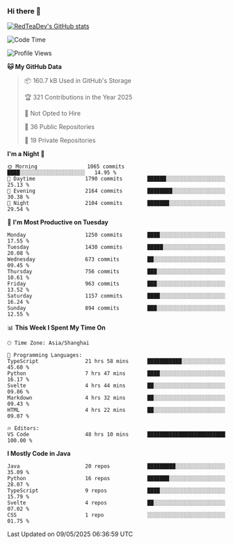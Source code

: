 ### Hi there 👋

<!--
**RedTeaDev/RedTeaDev** is a ✨ _special_ ✨ repository because its `README.md` (this file) appears on your GitHub profile.

Here are some ideas to get you started:

- 🔭 I’m currently working on ...
- 🌱 I’m currently learning ...
- 👯 I’m looking to collaborate on ...
- 🤔 I’m looking for help with ...
- 💬 Ask me about ...
- 📫 How to reach me: ...
- 😄 Pronouns: ...
- ⚡ Fun fact: ...
-->

<!--
[![wakatime](https://wakatime.com/badge/user/6b101ed0-04c0-4490-9283-eb61f2efff96.svg)](https://wakatime.com/@6b101ed0-04c0-4490-9283-eb61f2efff96)
!-->

[![RedTeaDev's GitHub stats](https://github-readme-stats.vercel.app/api?username=RedTeaDev\&include_all_commits=true)](https://github.com/anuraghazra/github-readme-stats)
<!--
[![willianrod's wakatime stats](https://github-readme-stats.vercel.app/api/wakatime?username=RedTeaDev)](https://github.com/anuraghazra/github-readme-stats)
!-->
<!--START_SECTION:waka-->
![Code Time](http://img.shields.io/badge/Code%20Time-3%2C215%20hrs%2032%20mins-blue)

![Profile Views](http://img.shields.io/badge/Profile%20Views-0-blue)

**🐱 My GitHub Data** 

> 📦 160.7 kB Used in GitHub's Storage 
 > 
> 🏆 321 Contributions in the Year 2025
 > 
> 🚫 Not Opted to Hire
 > 
> 📜 36 Public Repositories 
 > 
> 🔑 19 Private Repositories 
 > 
**I'm a Night 🦉** 

```text
🌞 Morning                1065 commits        ████░░░░░░░░░░░░░░░░░░░░░   14.95 % 
🌆 Daytime                1790 commits        ██████░░░░░░░░░░░░░░░░░░░   25.13 % 
🌃 Evening                2164 commits        ████████░░░░░░░░░░░░░░░░░   30.38 % 
🌙 Night                  2104 commits        ███████░░░░░░░░░░░░░░░░░░   29.54 % 
```
📅 **I'm Most Productive on Tuesday** 

```text
Monday                   1250 commits        ████░░░░░░░░░░░░░░░░░░░░░   17.55 % 
Tuesday                  1430 commits        █████░░░░░░░░░░░░░░░░░░░░   20.08 % 
Wednesday                673 commits         ██░░░░░░░░░░░░░░░░░░░░░░░   09.45 % 
Thursday                 756 commits         ███░░░░░░░░░░░░░░░░░░░░░░   10.61 % 
Friday                   963 commits         ███░░░░░░░░░░░░░░░░░░░░░░   13.52 % 
Saturday                 1157 commits        ████░░░░░░░░░░░░░░░░░░░░░   16.24 % 
Sunday                   894 commits         ███░░░░░░░░░░░░░░░░░░░░░░   12.55 % 
```


📊 **This Week I Spent My Time On** 

```text
🕑︎ Time Zone: Asia/Shanghai

💬 Programming Languages: 
TypeScript               21 hrs 58 mins      ███████████░░░░░░░░░░░░░░   45.60 % 
Python                   7 hrs 47 mins       ████░░░░░░░░░░░░░░░░░░░░░   16.17 % 
Svelte                   4 hrs 44 mins       ██░░░░░░░░░░░░░░░░░░░░░░░   09.86 % 
Markdown                 4 hrs 32 mins       ██░░░░░░░░░░░░░░░░░░░░░░░   09.43 % 
HTML                     4 hrs 22 mins       ██░░░░░░░░░░░░░░░░░░░░░░░   09.07 % 

🔥 Editors: 
VS Code                  48 hrs 10 mins      █████████████████████████   100.00 % 
```

**I Mostly Code in Java** 

```text
Java                     20 repos            █████████░░░░░░░░░░░░░░░░   35.09 % 
Python                   16 repos            ███████░░░░░░░░░░░░░░░░░░   28.07 % 
TypeScript               9 repos             ████░░░░░░░░░░░░░░░░░░░░░   15.79 % 
Svelte                   4 repos             ██░░░░░░░░░░░░░░░░░░░░░░░   07.02 % 
CSS                      1 repo              ░░░░░░░░░░░░░░░░░░░░░░░░░   01.75 % 
```




 Last Updated on 09/05/2025 06:36:59 UTC
<!--END_SECTION:waka-->


